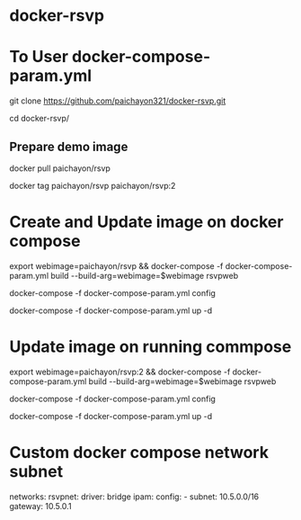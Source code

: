 # docker-rsvp

# To User docker-compose-param.yml
git clone https://github.com/paichayon321/docker-rsvp.git

cd docker-rsvp/

## Prepare demo image
docker pull paichayon/rsvp

docker tag paichayon/rsvp paichayon/rsvp:2

# Create and Update image on docker compose

export webimage=paichayon/rsvp && docker-compose -f docker-compose-param.yml build --build-arg=webimage=$webimage rsvpweb

docker-compose -f docker-compose-param.yml config

docker-compose -f docker-compose-param.yml up -d

# Update image on running commpose

export webimage=paichayon/rsvp:2 && docker-compose -f docker-compose-param.yml build --build-arg=webimage=$webimage rsvpweb

docker-compose -f docker-compose-param.yml config

docker-compose -f docker-compose-param.yml up -d

# Custom docker compose network subnet
networks:
  rsvpnet:
    driver: bridge
    ipam:
     config:
       - subnet: 10.5.0.0/16
         gateway: 10.5.0.1
